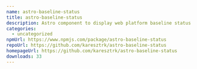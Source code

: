 ```yaml
---
name: astro-baseline-status
title: astro-baseline-status
description: Astro component to display web platform baseline status
categories:
  - uncategorized
npmUrl: https://www.npmjs.com/package/astro-baseline-status
repoUrl: https://github.com/karesztrk/astro-baseline-status
homepageUrl: https://github.com/karesztrk/astro-baseline-status
downloads: 33
---
```


